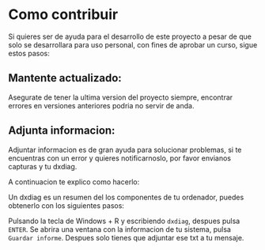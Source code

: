 # Como contribuir

Si quieres ser de ayuda para el desarrollo de este proyecto a pesar de que solo se desarrollara para uso personal, con fines de aprobar un curso, sigue estos pasos:

## Mantente actualizado:

Asegurate de tener la ultima version del proyecto siempre, encontrar errores en versiones anteriores podria no servir de anda.

## Adjunta informacion:

Adjuntar informacion es de gran ayuda para solucionar problemas, si te encuentras con un error y quieres notificarnoslo, por favor envianos capturas y tu dxdiag.

A continuacion te explico como hacerlo:

Un dxdiag es un resumen del los componentes de tu ordenador, puedes obtenerlo con los siguientes pasos:

Pulsando la tecla de Windows + R y escribiendo `dxdiag`, despues pulsa `ENTER`.
Se abrira una ventana con la informacion de tu sistema, pulsa `Guardar informe`.
Despues solo tienes que adjuntar ese txt a tu mensaje.
